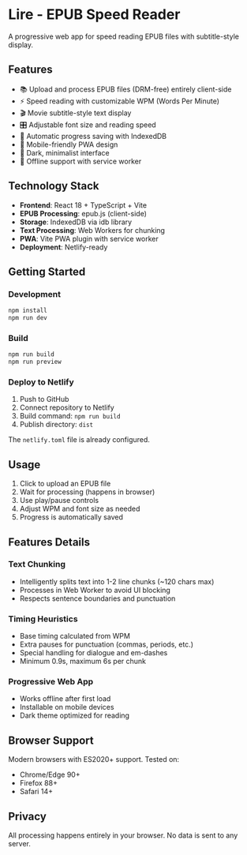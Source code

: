 # Lire - EPUB Speed Reader

A progressive web app for speed reading EPUB files with subtitle-style display.

## Features

- 📚 Upload and process EPUB files (DRM-free) entirely client-side
- ⚡ Speed reading with customizable WPM (Words Per Minute)
- 🎬 Movie subtitle-style text display
- 🎛️ Adjustable font size and reading speed
- 💾 Automatic progress saving with IndexedDB
- 📱 Mobile-friendly PWA design
- 🌙 Dark, minimalist interface
- 🔄 Offline support with service worker

## Technology Stack

- **Frontend**: React 18 + TypeScript + Vite
- **EPUB Processing**: epub.js (client-side)
- **Storage**: IndexedDB via idb library
- **Text Processing**: Web Workers for chunking
- **PWA**: Vite PWA plugin with service worker
- **Deployment**: Netlify-ready

## Getting Started

### Development

```bash
npm install
npm run dev
```

### Build

```bash
npm run build
npm run preview
```

### Deploy to Netlify

1. Push to GitHub
2. Connect repository to Netlify
3. Build command: `npm run build`
4. Publish directory: `dist`

The `netlify.toml` file is already configured.

## Usage

1. Click to upload an EPUB file
2. Wait for processing (happens in browser)
3. Use play/pause controls
4. Adjust WPM and font size as needed
5. Progress is automatically saved

## Features Details

### Text Chunking
- Intelligently splits text into 1-2 line chunks (~120 chars max)
- Processes in Web Worker to avoid UI blocking
- Respects sentence boundaries and punctuation

### Timing Heuristics
- Base timing calculated from WPM
- Extra pauses for punctuation (commas, periods, etc.)
- Special handling for dialogue and em-dashes
- Minimum 0.9s, maximum 6s per chunk

### Progressive Web App
- Works offline after first load
- Installable on mobile devices
- Dark theme optimized for reading

## Browser Support

Modern browsers with ES2020+ support. Tested on:
- Chrome/Edge 90+
- Firefox 88+
- Safari 14+

## Privacy

All processing happens entirely in your browser. No data is sent to any server.